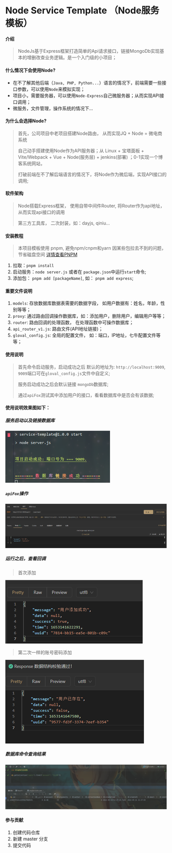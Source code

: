 # Node Service Template （Node服务模板）

#### 介绍
> NodeJs基于Express框架打造简单的Api请求接口，链接MongoDb实现基本的增删改查业务逻辑。是一个入门级的小项目；

#### 什么情况下会使用Node?
- 在不了解其他后端（`Java, PHP, Python...`）语言的情况下，前端需要一些接口参数，可以使用`Node`来模拟实现；
- 项目小，需要服务器，可以使用`Node-Express`自己微服务器；从而实现API接口调用；
- 微服务，文件管理，操作系统的情况下...

#### 为什么会选择Node?
> 首先，公司项目中老项目搭建Node路由， 从而实现JQ + Node = 微电商系统
>
> 自己动手搭建使用Node作为API服务器；从 Linux + 宝塔面板 + Vite/Webpack + Vue + Node(服务层) + jenkins(部署) ；0-1实现一个博客系统网站，
> 
> 打破前端在不了解后端语言的情况下，将Node作为微后端，实现API接口的调用;


#### 软件架构
> Node搭载Express框架， 使用自带中间件Router, 将Router作为api地址，从而实现api接口的调用
> 
> 第三方工具库， 二次封装，如：dayjs, qiniu...

#### 安装教程
> 本项目模板使用 pnpm, 避免npm/cnpm和yarn 因某些包拉去不到的问题， 节省磁盘空间 [详情查看PNPM](https://www.pnpm.cn/)
1.  拉取：`pnpm install`
2.  启动服务：`node server.js` 或者在 `package.json`中运行`start`命令;
3.  添加包： `pnpm add [packageName]`, 如： `pnpm add express`;

#### 重要文件说明
1. `models`: 存放数据库数据表需要的数据字段， 如用户数据有：姓名，年龄，性别等等；
2. `proxy`: 通过路由回调操作数据库，如：添加用户，删除用户，编辑用户等等；
3. `router`: 路由回调的处理函数， 在处理函数中可操作数据库；
4. `api_router_v1.js`: 路由文件(API地址链接)；
5. `gloval_config.js`: 全局的配置文件， 如：端口，IP地址，七牛配置文件等等；

#### 使用说明
> 首先命令启动服务，启动成功之后 默认的地址为: `http://localhost:9009`, `9009`端口可在`gloval_config.js`文件中自定义;
> 
> 服务启动成功之后会默认链接 `mongoDb`数据库;
> 
> 通过`apiFox`测试其中添加用户的接口，看看数据库中是否会有该数据;
>

#### 使用说明效果图如下：
##### 服务启动以及链接数据库
![img.png](server_start.png)

##### `apiFox`操作
![img.png](apiFox_os.png)

##### 运行之后，查看回调
> 首次添加
> 
![img.png](apiFox_success.png)
> 
> 第二次一样的账号密码添加
> 
![img.png](apiFox_error.png)

##### 数据库命令查询结果
![img.png](db_findData.png)

#### 参与贡献
1.  创建代码仓库
2.  新建 master 分支
3.  提交代码


